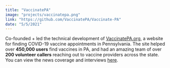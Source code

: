 ```yaml
---
title: "VaccinatePA"
image: "projects/vaccinatepa.png"
link: "https://github.com/VaccinatePA/Vaccinate-PA"
date: "5/5/2021"
---
```


Co-founded + led the technical development of [VaccinatePA.org](https://vaccinatepa.org/), a website for finding COVID-19 vaccine appointments in Pennsylvania. The site helped over **450,000 users** find vaccines in PA, and had an amazing team of over **200 volunteer callers** reaching out to vaccine providers across the state. You can view the news coverage and interviews [here](https://linktr.ee/vaccinatepa).
